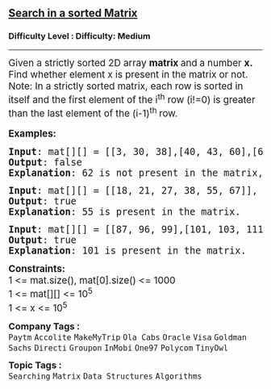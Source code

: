 <h2><a href="https://www.geeksforgeeks.org/problems/search-in-a-matrix-1587115621/1">Search in a sorted Matrix</a></h2><h3>Difficulty Level : Difficulty: Medium</h3><hr><div class="problems_problem_content__Xm_eO"><p><span style="font-size: 14pt;">Given a strictly sorted 2D array&nbsp;<strong>matrix&nbsp;</strong>and<strong>&nbsp;</strong>a number&nbsp;<strong>x.</strong> Find whether element x is present in the matrix or not.<br>Note: In a strictly sorted matrix, each row is sorted in itself and the first element of the i<sup>th</sup>&nbsp;row (i!=0) is greater than the last element of the (i-1)<sup>th&nbsp;</sup>row.</span><br style="font-size: 18px;"><br><span style="font-size: 14pt;"><strong>Examples:</strong></span></p>
<pre><span style="font-size: 14pt;"><strong>Input</strong>: mat[][] = [[3, 30, 38],[40, 43, 60],[69, 72, 78]], x = 62
<strong>Output</strong>: false
<strong>Explanation</strong>: 62 is not present in the matrix, so output is 0.
</span></pre>
<pre><span style="font-size: 14pt;"><strong>Input</strong>: mat[][] = [[18, 21, 27, 38, 55, 67]], x = 55<br><strong>Output</strong>: true
<strong>Explanation</strong>: 55 is present in the matrix.<br></span></pre>
<pre><span style="font-size: 14pt;"><strong>Input</strong>: mat[][] = [[87, 96, 99],[101, 103, 111]], x = 101</span><br><span style="font-size: 14pt;"><strong>Output</strong>: true
<strong>Explanation</strong>: 101 is present in the matrix.</span></pre>
<p><span style="font-size: 14pt;"><strong>Constraints:<br></strong>1 &lt;= mat.size(), mat[0].size() &lt;= 1000<br>1 &lt;= mat[][] &lt;= 10<sup>5</sup><br>1 &lt;= x &lt;= 10<sup>5</sup></span></p></div><p><span style=font-size:18px><strong>Company Tags : </strong><br><code>Paytm</code>&nbsp;<code>Accolite</code>&nbsp;<code>MakeMyTrip</code>&nbsp;<code>Ola Cabs</code>&nbsp;<code>Oracle</code>&nbsp;<code>Visa</code>&nbsp;<code>Goldman Sachs</code>&nbsp;<code>Directi</code>&nbsp;<code>Groupon</code>&nbsp;<code>InMobi</code>&nbsp;<code>One97</code>&nbsp;<code>Polycom</code>&nbsp;<code>TinyOwl</code>&nbsp;<br><p><span style=font-size:18px><strong>Topic Tags : </strong><br><code>Searching</code>&nbsp;<code>Matrix</code>&nbsp;<code>Data Structures</code>&nbsp;<code>Algorithms</code>&nbsp;